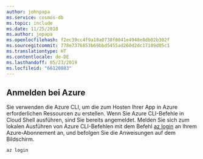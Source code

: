 ```yaml
---
author: johnpapa
ms.service: cosmos-db
ms.topic: include
ms.date: 11/25/2018
ms.author: jopapa
ms.openlocfilehash: f2ec39cc4f9a18a0738f8041e4948e8db02b302f
ms.sourcegitcommit: 778e7376853b69bbd5455ad260d2dc17109d05c1
ms.translationtype: HT
ms.contentlocale: de-DE
ms.lasthandoff: 05/23/2019
ms.locfileid: "66120883"
---
```

## <a name="sign-in-to-azure"></a>Anmelden bei Azure

Sie verwenden die Azure CLI, um die zum Hosten Ihrer App in Azure erforderlichen Ressourcen zu erstellen. Wenn Sie Azure CLI-Befehle in Cloud Shell ausführen, sind Sie bereits angemeldet. Melden Sie sich zum lokalen Ausführen von Azure CLI-Befehlen mit dem Befehl [az login](/cli/azure/) an Ihrem Azure-Abonnement an, und befolgen Sie die Anweisungen auf dem Bildschirm.

```azurecli
az login
```
